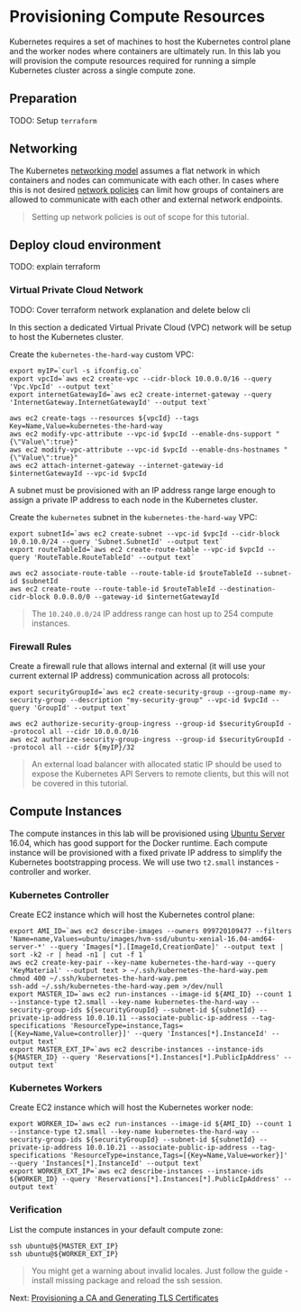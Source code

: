 # Provisioning Compute Resources

Kubernetes requires a set of machines to host the Kubernetes control plane and the worker nodes where containers are ultimately run. In this lab you will provision the compute resources required for running a simple Kubernetes cluster across a single compute zone.

## Preparation

TODO: Setup `terraform`

## Networking

The Kubernetes [networking model](https://kubernetes.io/docs/concepts/cluster-administration/networking/#kubernetes-model) assumes a flat network in which containers and nodes can communicate with each other. In cases where this is not desired [network policies](https://kubernetes.io/docs/concepts/services-networking/network-policies/) can limit how groups of containers are allowed to communicate with each other and external network endpoints.

> Setting up network policies is out of scope for this tutorial.

## Deploy cloud environment

TODO: explain terraform

### Virtual Private Cloud Network

TODO: Cover terraform network explanation and delete below cli

In this section a dedicated Virtual Private Cloud (VPC) network will be setup to host the Kubernetes cluster.

Create the `kubernetes-the-hard-way` custom VPC:

```
export myIP=`curl -s ifconfig.co`
export vpcId=`aws ec2 create-vpc --cidr-block 10.0.0.0/16 --query 'Vpc.VpcId' --output text`
export internetGatewayId=`aws ec2 create-internet-gateway --query 'InternetGateway.InternetGatewayId' --output text`

aws ec2 create-tags --resources ${vpcId} --tags Key=Name,Value=kubernetes-the-hard-way
aws ec2 modify-vpc-attribute --vpc-id $vpcId --enable-dns-support "{\"Value\":true}"
aws ec2 modify-vpc-attribute --vpc-id $vpcId --enable-dns-hostnames "{\"Value\":true}"
aws ec2 attach-internet-gateway --internet-gateway-id $internetGatewayId --vpc-id $vpcId
```

A subnet must be provisioned with an IP address range large enough to assign a private IP address to each node in the Kubernetes cluster.

Create the `kubernetes` subnet in the `kubernetes-the-hard-way` VPC:

```
export subnetId=`aws ec2 create-subnet --vpc-id $vpcId --cidr-block 10.0.10.0/24 --query 'Subnet.SubnetId' --output text`
export routeTableId=`aws ec2 create-route-table --vpc-id $vpcId --query 'RouteTable.RouteTableId' --output text`

aws ec2 associate-route-table --route-table-id $routeTableId --subnet-id $subnetId
aws ec2 create-route --route-table-id $routeTableId --destination-cidr-block 0.0.0.0/0 --gateway-id $internetGatewayId
```

> The `10.240.0.0/24` IP address range can host up to 254 compute instances.

### Firewall Rules

Create a firewall rule that allows internal and external (it will use your current external IP address) communication across all protocols:

```
export securityGroupId=`aws ec2 create-security-group --group-name my-security-group --description "my-security-group" --vpc-id $vpcId --query 'GroupId' --output text`

aws ec2 authorize-security-group-ingress --group-id $securityGroupId --protocol all --cidr 10.0.0.0/16
aws ec2 authorize-security-group-ingress --group-id $securityGroupId --protocol all --cidr ${myIP}/32
```

> An external load balancer with allocated static IP should be used to expose the Kubernetes API Servers to remote clients, but this will not be covered in this tutorial.

## Compute Instances

The compute instances in this lab will be provisioned using [Ubuntu Server](https://www.ubuntu.com/server) 16.04, which has good support for the Docker runtime. Each compute instance will be provisioned with a fixed private IP address to simplify the Kubernetes bootstrapping process. We will use two `t2.small` instances - controller and worker.

### Kubernetes Controller

Create EC2 instance which will host the Kubernetes control plane:

```
export AMI_ID=`aws ec2 describe-images --owners 099720109477 --filters 'Name=name,Values=ubuntu/images/hvm-ssd/ubuntu-xenial-16.04-amd64-server-*' --query 'Images[*].[ImageId,CreationDate]' --output text | sort -k2 -r | head -n1 | cut -f 1`
aws ec2 create-key-pair --key-name kubernetes-the-hard-way --query 'KeyMaterial' --output text > ~/.ssh/kubernetes-the-hard-way.pem
chmod 400 ~/.ssh/kubernetes-the-hard-way.pem
ssh-add ~/.ssh/kubernetes-the-hard-way.pem >/dev/null
export MASTER_ID=`aws ec2 run-instances --image-id ${AMI_ID} --count 1 --instance-type t2.small --key-name kubernetes-the-hard-way --security-group-ids ${securityGroupId} --subnet-id ${subnetId} --private-ip-address 10.0.10.11 --associate-public-ip-address --tag-specifications 'ResourceType=instance,Tags=[{Key=Name,Value=controller}]' --query 'Instances[*].InstanceId' --output text`
export MASTER_EXT_IP=`aws ec2 describe-instances --instance-ids ${MASTER_ID} --query 'Reservations[*].Instances[*].PublicIpAddress' --output text`
```

### Kubernetes Workers

Create EC2 instance which will host the Kubernetes worker node:

```
export WORKER_ID=`aws ec2 run-instances --image-id ${AMI_ID} --count 1 --instance-type t2.small --key-name kubernetes-the-hard-way --security-group-ids ${securityGroupId} --subnet-id ${subnetId} --private-ip-address 10.0.10.21 --associate-public-ip-address --tag-specifications 'ResourceType=instance,Tags=[{Key=Name,Value=worker}]' --query 'Instances[*].InstanceId' --output text`
export WORKER_EXT_IP=`aws ec2 describe-instances --instance-ids ${WORKER_ID} --query 'Reservations[*].Instances[*].PublicIpAddress' --output text`
```

### Verification

List the compute instances in your default compute zone:

```
ssh ubuntu@${MASTER_EXT_IP}
ssh ubuntu@${WORKER_EXT_IP}
```

> You might get a warning about invalid locales. Just follow the guide - install missing package and reload the ssh session.

Next: [Provisioning a CA and Generating TLS Certificates](04-certificate-authority.md)
